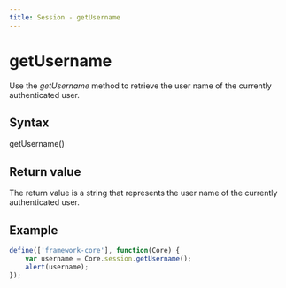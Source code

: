 ```yaml
---
title: Session - getUsername
---
```


# getUsername
Use the *getUsername* method to retrieve the user name of the currently authenticated user.

## Syntax
getUsername()

## Return value
The return value is a string that represents the user name of the currently authenticated user.

## Example
``` js
define(['framework-core'], function(Core) {
    var username = Core.session.getUsername();
    alert(username);
});
```